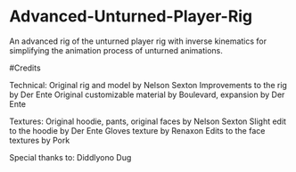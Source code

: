 # Advanced-Unturned-Player-Rig
An advanced rig of the unturned player rig with inverse kinematics for simplifying the animation process of unturned animations.

#Credits

Technical:
Original rig and model by Nelson Sexton
Improvements to the rig by Der Ente
Original customizable material by Boulevard, expansion by Der Ente

Textures:
Original hoodie, pants, original faces by Nelson Sexton
Slight edit to the hoodie by Der Ente
Gloves texture by Renaxon
Edits to the face textures by Pork

Special thanks to:
Diddlyono
Dug
